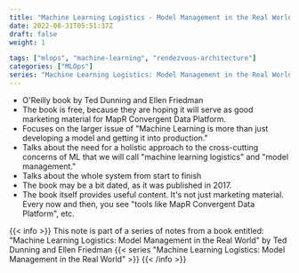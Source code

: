 ```yaml
---
title: "Machine Learning Logistics - Model Management in the Real World"
date: 2022-08-31T05:51:37Z
draft: false
weight: 1

tags: ["mlops", "machine-learning", "rendezvous-architecture"]
categories: ["MLOps"]
series: "Machine Learning Logistics: Model Management in the Real World"
---
```


- O'Reilly book by Ted Dunning and Ellen Friedman
- The book is free, because they are hoping it will serve as good marketing material for MapR Convergent Data Platform.
- Focuses on the larger issue of "Machine Learning is more than just developing a model and getting it into production."
- Talks about the need for a holistic approach to the cross-cutting concerns of ML that we will call "machine learning logistics" and "model management."
- Talks about the whole system from start to finish
- The book may be a bit dated, as it was published in 2017.
- The book itself provides useful content.  It's not just marketing material.  Every now and then, you see "tools like MapR Convergent Data Platform", etc.

<!--more-->

{{< info >}}
    This note is part of a series of notes from a book entitled: "Machine Learning Logistics: Model Management in the Real World" by Ted Dunning and Ellen Friedman
    {{< series "Machine Learning Logistics: Model Management in the Real World" >}}
{{< /info >}}